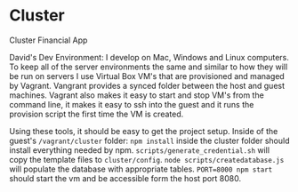 # Cluster
Cluster Financial App

David's Dev Environment:
I develop on Mac, Windows and Linux computers. To keep all of the server environments the same and similar to how they will be run on servers I use Virtual Box VM's that are provisioned and managed by Vagrant. Vangrant provides a synced folder between the host and guest machines. Vagrant also makes it easy to start and stop VM's from the command line, it makes it easy to ssh into the guest and it runs the provision script the first time the VM is created.

Using these tools, it should be easy to get the project setup. Inside of the guest's `/vagrant/cluster` folder:
`npm install` inside the cluster folder should install everything needed by npm.
`scripts/generate_credential.sh` will copy the template files to `cluster/config`. 
`node scripts/createdatabase.js` will populate the database with appropriate tables.
`PORT=8000 npm start` should start the vm and be accessible form the host port 8080.
